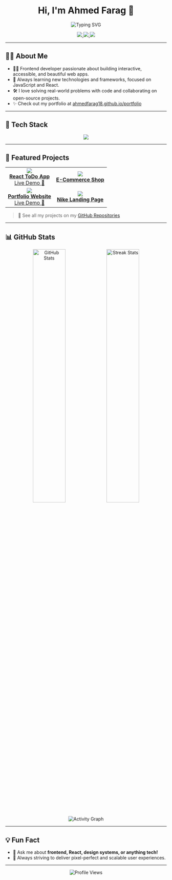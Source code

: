 <!-- Banner & Greeting -->
<h1 align="center">Hi, I'm Ahmed Farag 👋</h1>
<p align="center">
  <img src="https://readme-typing-svg.demolab.com?font=Fira+Code&pause=1000&color=1ED760&center=true&vCenter=true&width=435&lines=Frontend+Developer;JavaScript+Enthusiast;React+%7C+HTML+%7C+CSS+Lover;Building+Awesome+UIs" alt="Typing SVG" />
</p>

<!-- Socials & Portfolio -->
<p align="center">
  <a href="https://ahmedfarag18.github.io/portfolio/" target="_blank">
    <img src="https://img.shields.io/badge/Portfolio-22223b?style=for-the-badge&logo=About.me&logoColor=1ED760" />
  </a>
  <a href="mailto:ahmedfarag1810@gmail.com">
    <img src="https://img.shields.io/badge/Email-D14836?style=for-the-badge&logo=gmail&logoColor=white" />
  </a>
  <a href="https://www.linkedin.com/in/ahmedfarag1810/" target="_blank">
    <img src="https://img.shields.io/badge/LinkedIn-0077b5?style=for-the-badge&logo=linkedin&logoColor=white" />
  </a>
</p>

---

<!-- About Me -->
## 👨‍💻 About Me

- 🧑‍💻 Frontend developer passionate about building interactive, accessible, and beautiful web apps.
- 🚀 Always learning new technologies and frameworks, focused on JavaScript and React.
- 🛠️ I love solving real-world problems with code and collaborating on open-source projects.
- ✨ Check out my portfolio at [ahmedfarag18.github.io/portfolio](https://ahmedfarag18.github.io/portfolio)

---

<!-- Skills -->
## 🚀 Tech Stack

<p align="center">
  <img src="https://skillicons.dev/icons?i=js,ts,react,nextjs,html,css,sass,tailwind,vite,redux,git,github,figma,vercel" />
</p>

---

<!-- Featured Projects -->
## 🌟 Featured Projects

<table>
  <tr>
    <td align="center">
      <a href="https://github.com/AhmedFarag18/react-todo-app">
        <img src="https://github-readme-stats.vercel.app/api/pin/?username=AhmedFarag18&repo=react-todo-app&theme=radical" />
        <br />
        <strong>React ToDo App</strong>
      </a>
      <br />
      <a href="https://react-todo-app-pink-three.vercel.app" target="_blank">Live Demo 🚀</a>
    </td>
    <td align="center">
      <a href="https://github.com/AhmedFarag18/e-shop">
        <img src="https://github-readme-stats.vercel.app/api/pin/?username=AhmedFarag18&repo=e-shop&theme=radical" />
        <br />
        <strong>E-Commerce Shop</strong>
      </a>
    </td>
  </tr>
  <tr>
    <td align="center">
      <a href="https://github.com/AhmedFarag18/portfolio">
        <img src="https://github-readme-stats.vercel.app/api/pin/?username=AhmedFarag18&repo=portfolio&theme=radical" />
        <br />
        <strong>Portfolio Website</strong>
      </a>
      <br />
      <a href="https://ahmedfarag18.github.io/portfolio/" target="_blank">Live Demo 🚀</a>
    </td>
    <td align="center">
      <a href="https://github.com/AhmedFarag18/nike-landing-page">
        <img src="https://github-readme-stats.vercel.app/api/pin/?username=AhmedFarag18&repo=nike-landing-page&theme=radical" />
        <br />
        <strong>Nike Landing Page</strong>
      </a>
    </td>
  </tr>
</table>

> 🔎 See all my projects on my [GitHub Repositories](https://github.com/AhmedFarag18?tab=repositories)

---

<!-- GitHub Stats -->
## 📊 GitHub Stats

<p align="center">
  <img src="https://github-readme-stats.vercel.app/api?username=AhmedFarag18&show_icons=true&theme=radical&hide=prs,issues" alt="GitHub Stats" width="45%" />
  <img src="https://github-readme-streak-stats.herokuapp.com/?user=AhmedFarag18&theme=radical" alt="Streak Stats" width="45%" />
</p>

<p align="center">
  <img src="https://github-readme-activity-graph.vercel.app/graph?username=AhmedFarag18&theme=radical" alt="Activity Graph" />
</p>

---

<!-- Fun & Footer -->
## 💡 Fun Fact

- 💬 Ask me about **frontend, React, design systems, or anything tech!**
- 🎯 Always striving to deliver pixel-perfect and scalable user experiences.

---

<p align="center">
  <img src="https://komarev.com/ghpvc/?username=AhmedFarag18&style=flat-square&color=1ED760" alt="Profile Views" />
</p>
